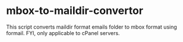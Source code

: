 # mbox-to-maildir-convertor
This script converts maildir format emails folder to mbox format using formail. FYI, only applicable to cPanel servers.
